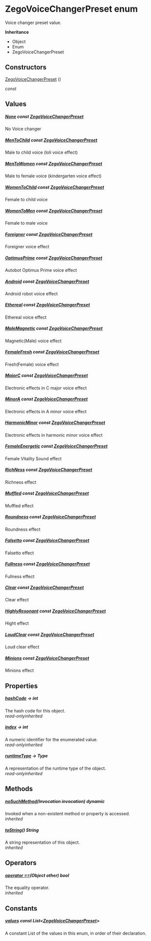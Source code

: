 


# ZegoVoiceChangerPreset enum







<p>Voice changer preset value.</p>



**Inheritance**

- Object
- Enum
- ZegoVoiceChangerPreset






## Constructors

[ZegoVoiceChangerPreset](../zego_uikit_prebuilt_live_audio_room/ZegoVoiceChangerPreset/ZegoVoiceChangerPreset.md) ()

  _const_ 


## Values

##### [None](../zego_uikit_prebuilt_live_audio_room/ZegoVoiceChangerPreset.md) const [ZegoVoiceChangerPreset](../zego_uikit_prebuilt_live_audio_room/ZegoVoiceChangerPreset.md)



<p>No Voice changer</p>  




##### [MenToChild](../zego_uikit_prebuilt_live_audio_room/ZegoVoiceChangerPreset.md) const [ZegoVoiceChangerPreset](../zego_uikit_prebuilt_live_audio_room/ZegoVoiceChangerPreset.md)



<p>Male to child voice (loli voice effect)</p>  




##### [MenToWomen](../zego_uikit_prebuilt_live_audio_room/ZegoVoiceChangerPreset.md) const [ZegoVoiceChangerPreset](../zego_uikit_prebuilt_live_audio_room/ZegoVoiceChangerPreset.md)



<p>Male to female voice (kindergarten voice effect)</p>  




##### [WomenToChild](../zego_uikit_prebuilt_live_audio_room/ZegoVoiceChangerPreset.md) const [ZegoVoiceChangerPreset](../zego_uikit_prebuilt_live_audio_room/ZegoVoiceChangerPreset.md)



<p>Female to child voice</p>  




##### [WomenToMen](../zego_uikit_prebuilt_live_audio_room/ZegoVoiceChangerPreset.md) const [ZegoVoiceChangerPreset](../zego_uikit_prebuilt_live_audio_room/ZegoVoiceChangerPreset.md)



<p>Female to male voice</p>  




##### [Foreigner](../zego_uikit_prebuilt_live_audio_room/ZegoVoiceChangerPreset.md) const [ZegoVoiceChangerPreset](../zego_uikit_prebuilt_live_audio_room/ZegoVoiceChangerPreset.md)



<p>Foreigner voice effect</p>  




##### [OptimusPrime](../zego_uikit_prebuilt_live_audio_room/ZegoVoiceChangerPreset.md) const [ZegoVoiceChangerPreset](../zego_uikit_prebuilt_live_audio_room/ZegoVoiceChangerPreset.md)



<p>Autobot Optimus Prime voice effect</p>  




##### [Android](../zego_uikit_prebuilt_live_audio_room/ZegoVoiceChangerPreset.md) const [ZegoVoiceChangerPreset](../zego_uikit_prebuilt_live_audio_room/ZegoVoiceChangerPreset.md)



<p>Android robot voice effect</p>  




##### [Ethereal](../zego_uikit_prebuilt_live_audio_room/ZegoVoiceChangerPreset.md) const [ZegoVoiceChangerPreset](../zego_uikit_prebuilt_live_audio_room/ZegoVoiceChangerPreset.md)



<p>Ethereal voice effect</p>  




##### [MaleMagnetic](../zego_uikit_prebuilt_live_audio_room/ZegoVoiceChangerPreset.md) const [ZegoVoiceChangerPreset](../zego_uikit_prebuilt_live_audio_room/ZegoVoiceChangerPreset.md)



<p>Magnetic(Male) voice effect</p>  




##### [FemaleFresh](../zego_uikit_prebuilt_live_audio_room/ZegoVoiceChangerPreset.md) const [ZegoVoiceChangerPreset](../zego_uikit_prebuilt_live_audio_room/ZegoVoiceChangerPreset.md)



<p>Fresh(Female) voice effect</p>  




##### [MajorC](../zego_uikit_prebuilt_live_audio_room/ZegoVoiceChangerPreset.md) const [ZegoVoiceChangerPreset](../zego_uikit_prebuilt_live_audio_room/ZegoVoiceChangerPreset.md)



<p>Electronic effects in C major voice effect</p>  




##### [MinorA](../zego_uikit_prebuilt_live_audio_room/ZegoVoiceChangerPreset.md) const [ZegoVoiceChangerPreset](../zego_uikit_prebuilt_live_audio_room/ZegoVoiceChangerPreset.md)



<p>Electronic effects in A minor voice effect</p>  




##### [HarmonicMinor](../zego_uikit_prebuilt_live_audio_room/ZegoVoiceChangerPreset.md) const [ZegoVoiceChangerPreset](../zego_uikit_prebuilt_live_audio_room/ZegoVoiceChangerPreset.md)



<p>Electronic effects in harmonic minor voice effect</p>  




##### [FemaleEnergetic](../zego_uikit_prebuilt_live_audio_room/ZegoVoiceChangerPreset.md) const [ZegoVoiceChangerPreset](../zego_uikit_prebuilt_live_audio_room/ZegoVoiceChangerPreset.md)



<p>Female Vitality Sound effect</p>  




##### [RichNess](../zego_uikit_prebuilt_live_audio_room/ZegoVoiceChangerPreset.md) const [ZegoVoiceChangerPreset](../zego_uikit_prebuilt_live_audio_room/ZegoVoiceChangerPreset.md)



<p>Richness effect</p>  




##### [Muffled](../zego_uikit_prebuilt_live_audio_room/ZegoVoiceChangerPreset.md) const [ZegoVoiceChangerPreset](../zego_uikit_prebuilt_live_audio_room/ZegoVoiceChangerPreset.md)



<p>Muffled effect</p>  




##### [Roundness](../zego_uikit_prebuilt_live_audio_room/ZegoVoiceChangerPreset.md) const [ZegoVoiceChangerPreset](../zego_uikit_prebuilt_live_audio_room/ZegoVoiceChangerPreset.md)



<p>Roundness effect</p>  




##### [Falsetto](../zego_uikit_prebuilt_live_audio_room/ZegoVoiceChangerPreset.md) const [ZegoVoiceChangerPreset](../zego_uikit_prebuilt_live_audio_room/ZegoVoiceChangerPreset.md)



<p>Falsetto effect</p>  




##### [Fullness](../zego_uikit_prebuilt_live_audio_room/ZegoVoiceChangerPreset.md) const [ZegoVoiceChangerPreset](../zego_uikit_prebuilt_live_audio_room/ZegoVoiceChangerPreset.md)



<p>Fullness effect</p>  




##### [Clear](../zego_uikit_prebuilt_live_audio_room/ZegoVoiceChangerPreset.md) const [ZegoVoiceChangerPreset](../zego_uikit_prebuilt_live_audio_room/ZegoVoiceChangerPreset.md)



<p>Clear effect</p>  




##### [HighlyResonant](../zego_uikit_prebuilt_live_audio_room/ZegoVoiceChangerPreset.md) const [ZegoVoiceChangerPreset](../zego_uikit_prebuilt_live_audio_room/ZegoVoiceChangerPreset.md)



<p>Hight effect</p>  




##### [LoudClear](../zego_uikit_prebuilt_live_audio_room/ZegoVoiceChangerPreset.md) const [ZegoVoiceChangerPreset](../zego_uikit_prebuilt_live_audio_room/ZegoVoiceChangerPreset.md)



<p>Loud clear effect</p>  




##### [Minions](../zego_uikit_prebuilt_live_audio_room/ZegoVoiceChangerPreset.md) const [ZegoVoiceChangerPreset](../zego_uikit_prebuilt_live_audio_room/ZegoVoiceChangerPreset.md)



<p>Minions effect</p>  





## Properties

##### [hashCode](../zego_uikit_prebuilt_live_audio_room/ZegoVoiceChangerPreset/hashCode.md) &#8594; int



The hash code for this object.  
_<span class="feature">read-only</span><span class="feature">inherited</span>_



##### [index](../zego_uikit_prebuilt_live_audio_room/ZegoVoiceChangerPreset/index.md) &#8594; int



A numeric identifier for the enumerated value.  
_<span class="feature">read-only</span><span class="feature">inherited</span>_



##### [runtimeType](../zego_uikit_prebuilt_live_audio_room/ZegoVoiceChangerPreset/runtimeType.md) &#8594; Type



A representation of the runtime type of the object.  
_<span class="feature">read-only</span><span class="feature">inherited</span>_





## Methods

##### [noSuchMethod](../zego_uikit_prebuilt_live_audio_room/ZegoVoiceChangerPreset/noSuchMethod.md)(Invocation invocation) dynamic



Invoked when a non-existent method or property is accessed.  
_<span class="feature">inherited</span>_



##### [toString](../zego_uikit_prebuilt_live_audio_room/ZegoVoiceChangerPreset/toString.md)() String



A string representation of this object.  
_<span class="feature">inherited</span>_





## Operators

##### [operator ==](../zego_uikit_prebuilt_live_audio_room/ZegoVoiceChangerPreset/operator_equals.md)(Object other) bool



The equality operator.  
_<span class="feature">inherited</span>_










## Constants

##### [values](../zego_uikit_prebuilt_live_audio_room/ZegoVoiceChangerPreset/values-constant.md) const List&lt;[ZegoVoiceChangerPreset](../zego_uikit_prebuilt_live_audio_room/ZegoVoiceChangerPreset.md)>



A constant List of the values in this enum, in order of their declaration.  









